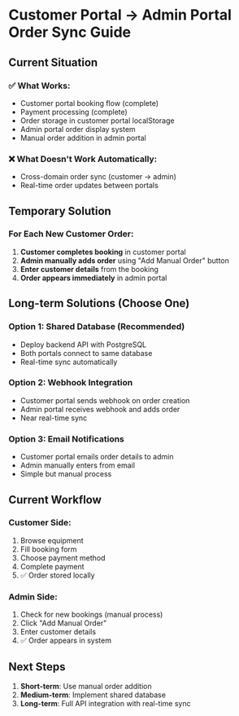 # Customer Portal → Admin Portal Order Sync Guide

## Current Situation

### ✅ What Works:
- Customer portal booking flow (complete)
- Payment processing (complete)
- Order storage in customer portal localStorage
- Admin portal order display system
- Manual order addition in admin portal

### ❌ What Doesn't Work Automatically:
- Cross-domain order sync (customer → admin)
- Real-time order updates between portals

## Temporary Solution

### For Each New Customer Order:
1. **Customer completes booking** in customer portal
2. **Admin manually adds order** using "Add Manual Order" button
3. **Enter customer details** from the booking
4. **Order appears immediately** in admin portal

## Long-term Solutions (Choose One)

### Option 1: Shared Database (Recommended)
- Deploy backend API with PostgreSQL
- Both portals connect to same database
- Real-time sync automatically

### Option 2: Webhook Integration
- Customer portal sends webhook on order creation
- Admin portal receives webhook and adds order
- Near real-time sync

### Option 3: Email Notifications
- Customer portal emails order details to admin
- Admin manually enters from email
- Simple but manual process

## Current Workflow

### Customer Side:
1. Browse equipment
2. Fill booking form
3. Choose payment method
4. Complete payment
5. ✅ Order stored locally

### Admin Side:
1. Check for new bookings (manual process)
2. Click "Add Manual Order"
3. Enter customer details
4. ✅ Order appears in system

## Next Steps

1. **Short-term**: Use manual order addition
2. **Medium-term**: Implement shared database
3. **Long-term**: Full API integration with real-time sync
